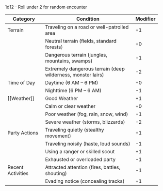 1d12 - Roll under 2 for random encounter

| Category          | Condition                                                    | Modifier |
| ----------------- | ------------------------------------------------------------ | -------- |
| Terrain           | Traveling on a road or well-patrolled area                   | +1       |
|                   | Neutral terrain (fields, standard forests)                   | +0       |
|                   | Dangerous terrain (jungles, mountains, swamps)               | -1       |
|                   | Extremely dangerous terrain (deep wilderness, monster lairs) | -2       |
| Time of Day       | Daytime (6 AM – 6 PM)                                        | +0       |
|                   | Nighttime (6 PM – 6 AM)                                      | -1       |
| [[Weather]]       | Good Weather                                                 | +1       |
|                   | Calm or clear weather                                        | +0       |
|                   | Poor weather (fog, rain, snow, wind)                         | -1       |
|                   | Severe weather (storms, blizzards)                           | -2       |
| Party Actions     | Traveling quietly (stealthy movement)                        | +1       |
|                   | Traveling noisily (haste, loud sounds)                       | -1       |
|                   | Using a ranger or skilled scout                              | +1       |
|                   | Exhausted or overloaded party                                | -1       |
| Recent Activities | Attracted attention (fires, battles, shouting)               | -1       |
|                   | Evading notice (concealing tracks)                           | +1       |
